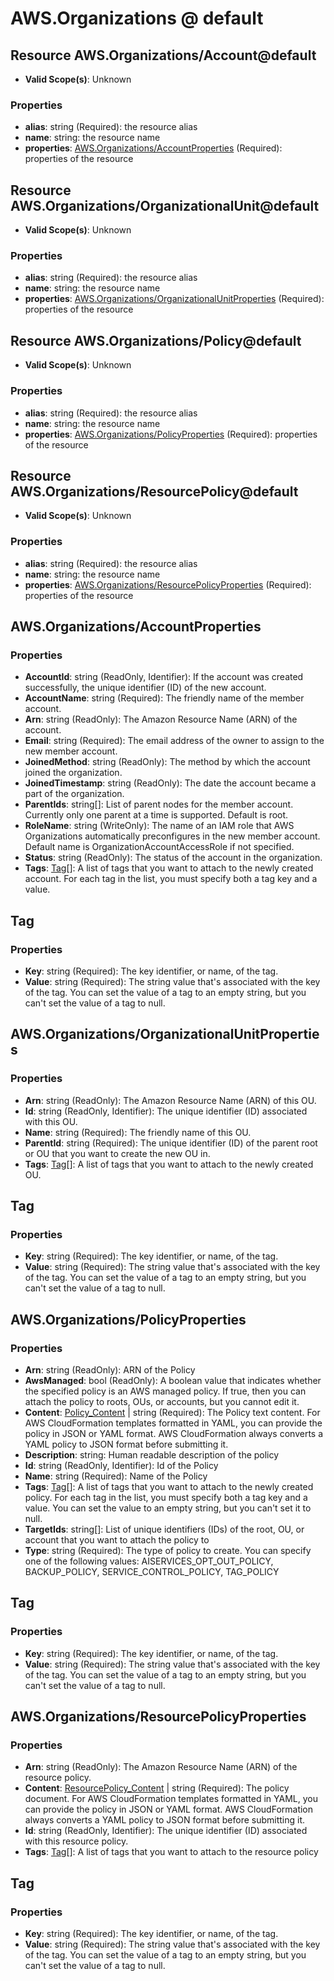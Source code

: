 # AWS.Organizations @ default

## Resource AWS.Organizations/Account@default
* **Valid Scope(s)**: Unknown
### Properties
* **alias**: string (Required): the resource alias
* **name**: string: the resource name
* **properties**: [AWS.Organizations/AccountProperties](#awsorganizationsaccountproperties) (Required): properties of the resource

## Resource AWS.Organizations/OrganizationalUnit@default
* **Valid Scope(s)**: Unknown
### Properties
* **alias**: string (Required): the resource alias
* **name**: string: the resource name
* **properties**: [AWS.Organizations/OrganizationalUnitProperties](#awsorganizationsorganizationalunitproperties) (Required): properties of the resource

## Resource AWS.Organizations/Policy@default
* **Valid Scope(s)**: Unknown
### Properties
* **alias**: string (Required): the resource alias
* **name**: string: the resource name
* **properties**: [AWS.Organizations/PolicyProperties](#awsorganizationspolicyproperties) (Required): properties of the resource

## Resource AWS.Organizations/ResourcePolicy@default
* **Valid Scope(s)**: Unknown
### Properties
* **alias**: string (Required): the resource alias
* **name**: string: the resource name
* **properties**: [AWS.Organizations/ResourcePolicyProperties](#awsorganizationsresourcepolicyproperties) (Required): properties of the resource

## AWS.Organizations/AccountProperties
### Properties
* **AccountId**: string (ReadOnly, Identifier): If the account was created successfully, the unique identifier (ID) of the new account.
* **AccountName**: string (Required): The friendly name of the member account.
* **Arn**: string (ReadOnly): The Amazon Resource Name (ARN) of the account.
* **Email**: string (Required): The email address of the owner to assign to the new member account.
* **JoinedMethod**: string (ReadOnly): The method by which the account joined the organization.
* **JoinedTimestamp**: string (ReadOnly): The date the account became a part of the organization.
* **ParentIds**: string[]: List of parent nodes for the member account. Currently only one parent at a time is supported. Default is root.
* **RoleName**: string (WriteOnly): The name of an IAM role that AWS Organizations automatically preconfigures in the new member account. Default name is OrganizationAccountAccessRole if not specified.
* **Status**: string (ReadOnly): The status of the account in the organization.
* **Tags**: [Tag](#tag)[]: A list of tags that you want to attach to the newly created account. For each tag in the list, you must specify both a tag key and a value.

## Tag
### Properties
* **Key**: string (Required): The key identifier, or name, of the tag.
* **Value**: string (Required): The string value that's associated with the key of the tag. You can set the value of a tag to an empty string, but you can't set the value of a tag to null.

## AWS.Organizations/OrganizationalUnitProperties
### Properties
* **Arn**: string (ReadOnly): The Amazon Resource Name (ARN) of this OU.
* **Id**: string (ReadOnly, Identifier): The unique identifier (ID) associated with this OU.
* **Name**: string (Required): The friendly name of this OU.
* **ParentId**: string (Required): The unique identifier (ID) of the parent root or OU that you want to create the new OU in.
* **Tags**: [Tag](#tag)[]: A list of tags that you want to attach to the newly created OU.

## Tag
### Properties
* **Key**: string (Required): The key identifier, or name, of the tag.
* **Value**: string (Required): The string value that's associated with the key of the tag. You can set the value of a tag to an empty string, but you can't set the value of a tag to null.

## AWS.Organizations/PolicyProperties
### Properties
* **Arn**: string (ReadOnly): ARN of the Policy
* **AwsManaged**: bool (ReadOnly): A boolean value that indicates whether the specified policy is an AWS managed policy. If true, then you can attach the policy to roots, OUs, or accounts, but you cannot edit it.
* **Content**: [Policy_Content](#policycontent) | string (Required): The Policy text content. For AWS CloudFormation templates formatted in YAML, you can provide the policy in JSON or YAML format. AWS CloudFormation always converts a YAML policy to JSON format before submitting it.
* **Description**: string: Human readable description of the policy
* **Id**: string (ReadOnly, Identifier): Id of the Policy
* **Name**: string (Required): Name of the Policy
* **Tags**: [Tag](#tag)[]: A list of tags that you want to attach to the newly created policy. For each tag in the list, you must specify both a tag key and a value. You can set the value to an empty string, but you can't set it to null.
* **TargetIds**: string[]: List of unique identifiers (IDs) of the root, OU, or account that you want to attach the policy to
* **Type**: string (Required): The type of policy to create. You can specify one of the following values: AISERVICES_OPT_OUT_POLICY, BACKUP_POLICY, SERVICE_CONTROL_POLICY, TAG_POLICY

## Tag
### Properties
* **Key**: string (Required): The key identifier, or name, of the tag.
* **Value**: string (Required): The string value that's associated with the key of the tag. You can set the value of a tag to an empty string, but you can't set the value of a tag to null.

## AWS.Organizations/ResourcePolicyProperties
### Properties
* **Arn**: string (ReadOnly): The Amazon Resource Name (ARN) of the resource policy.
* **Content**: [ResourcePolicy_Content](#resourcepolicycontent) | string (Required): The policy document. For AWS CloudFormation templates formatted in YAML, you can provide the policy in JSON or YAML format. AWS CloudFormation always converts a YAML policy to JSON format before submitting it.
* **Id**: string (ReadOnly, Identifier): The unique identifier (ID) associated with this resource policy.
* **Tags**: [Tag](#tag)[]: A list of tags that you want to attach to the resource policy

## Tag
### Properties
* **Key**: string (Required): The key identifier, or name, of the tag.
* **Value**: string (Required): The string value that's associated with the key of the tag. You can set the value of a tag to an empty string, but you can't set the value of a tag to null.

